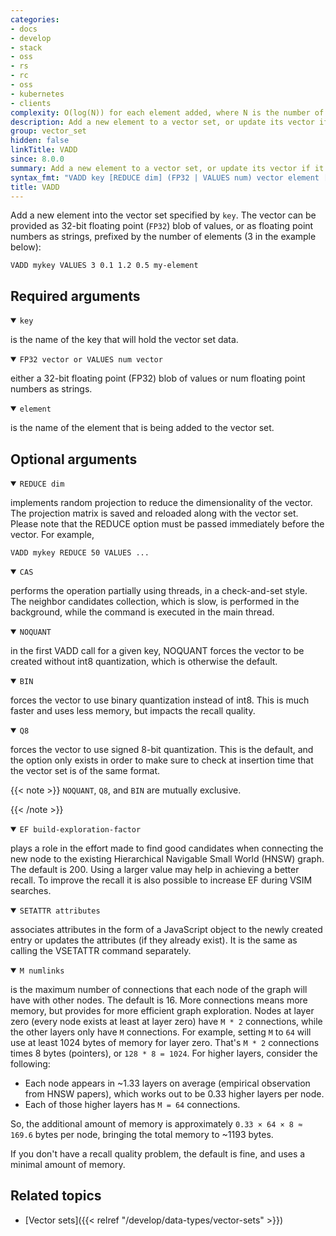 ```yaml
---
categories:
- docs
- develop
- stack
- oss
- rs
- rc
- oss
- kubernetes
- clients
complexity: O(log(N)) for each element added, where N is the number of elements in the vector set.
description: Add a new element to a vector set, or update its vector if it already exists.
group: vector_set
hidden: false
linkTitle: VADD
since: 8.0.0
summary: Add a new element to a vector set, or update its vector if it already exists.
syntax_fmt: "VADD key [REDUCE dim] (FP32 | VALUES num) vector element [CAS] [NOQUANT | Q8 | BIN]\n  [EF build-exploration-factor] [SETATTR attributes] [M numlinks]"
title: VADD
---
```


Add a new element into the vector set specified by `key`. The vector can be provided as 32-bit floating point (`FP32`) blob of values, or as floating point numbers as strings, prefixed by the number of elements (3 in the example below):

```
VADD mykey VALUES 3 0.1 1.2 0.5 my-element
```

## Required arguments

<details open>
<summary><code>key</code></summary>

is the name of the key that will hold the vector set data.
</details>

<details open>
<summary><code>FP32 vector or VALUES num vector</code></summary>

either a 32-bit floating point (FP32) blob of values or num floating point numbers as strings.
</details>

<details open>
<summary><code>element</code></summary>

is the name of the element that is being added to the vector set.
</details>

## Optional arguments

<details open>
<summary><code>REDUCE dim</code></summary>

implements random projection to reduce the dimensionality of the vector. The projection matrix is saved and reloaded along with the vector set. Please note that the REDUCE option must be passed immediately before the vector. For example,

```
VADD mykey REDUCE 50 VALUES ...
```
</details>

<details open>
<summary><code>CAS</code></summary>

performs the operation partially using threads, in a check-and-set style. The neighbor candidates collection, which is slow, is performed in the background, while the command is executed in the main thread.
</details>

<details open>
<summary><code>NOQUANT</code></summary>

in the first VADD call for a given key, NOQUANT forces the vector to be created without int8 quantization, which is otherwise the default.
</details>

<details open>
<summary><code>BIN</code></summary>

forces the vector to use binary quantization instead of int8. This is much faster and uses less memory, but impacts the recall quality.
</details>

<details open>
<summary><code>Q8</code></summary>

forces the vector to use signed 8-bit quantization. This is the default, and the option only exists in order to make sure to check at insertion time that the vector set is of the same format.
</details>

{{< note >}}
`NOQUANT`, `Q8`, and `BIN` are mutually exclusive.

{{< /note >}}

<details open>
<summary><code>EF build-exploration-factor</code></summary>

plays a role in the effort made to find good candidates when connecting the new node to the existing Hierarchical Navigable Small World (HNSW) graph. The default is 200. Using a larger value may help in achieving a better recall. To improve the recall it is also possible to increase EF during VSIM searches.
</details>

<details open>
<summary><code>SETATTR attributes</code></summary>

associates attributes in the form of a JavaScript object to the newly created entry or updates the attributes (if they already exist).
It is the same as calling the VSETATTR command separately.
</details>

<details open>
<summary><code>M numlinks</code></summary>

is the maximum number of connections that each node of the graph will have with other nodes. The default is 16. More connections means more memory, but provides for more efficient graph exploration. Nodes at layer zero (every node exists at least at layer zero) have `M * 2` connections, while the other layers only have `M` connections. For example, setting `M` to `64` will use at least 1024 bytes of memory for layer zero. That's `M * 2` connections times 8 bytes (pointers), or `128 * 8 = 1024`. For higher layers, consider the following:

- Each node appears in ~1.33 layers on average (empirical observation from HNSW papers), which works out to be 0.33 higher layers per node.
- Each of those higher layers has `M = 64` connections.

So, the additional amount of memory is approximately `0.33 × 64 × 8 ≈ 169.6` bytes per node, bringing the total memory to ~1193 bytes.

If you don't have a recall quality problem, the default is fine, and uses a minimal amount of memory.
</details>

## Related topics

- [Vector sets]({{< relref "/develop/data-types/vector-sets" >}})